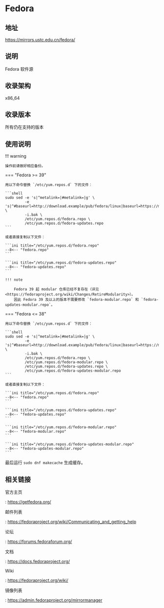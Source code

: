 # Fedora

## 地址

<https://mirrors.ustc.edu.cn/fedora/>

## 说明

Fedora 软件源

## 收录架构

x86_64

## 收录版本

所有仍在支持的版本

## 使用说明

!!! warning

    操作前请做好相应备份。

=== "Fedora >= 39"

    用以下命令替换 `/etc/yum.repos.d` 下的文件：

    ```shell
    sudo sed -e 's|^metalink=|#metalink=|g' \
             -e 's|^#baseurl=http://download.example/pub/fedora/linux|baseurl=https://mirrors.ustc.edu.cn/fedora|g' \
             -i.bak \
             /etc/yum.repos.d/fedora.repo \
             /etc/yum.repos.d/fedora-updates.repo
    ```

    或者直接复制以下文件：

    ```ini title="/etc/yum.repos.d/fedora.repo"
    --8<-- "fedora.repo"
    ```

    ```ini title="/etc/yum.repos.d/fedora-updates.repo"
    --8<-- "fedora-updates.repo"
    ```

    !!! note

        Fedora 39 起 modular 仓库已经不复存在（详见 <https://fedoraproject.org/wiki/Changes/RetireModularity>）。
        因此 Fedora 39 及以上的版本不需要修改 `fedora-modular.repo` 和 `fedora-updates-modular.repo`。

=== "Fedora <= 38"

    用以下命令替换 `/etc/yum.repos.d` 下的文件：

    ```shell
    sudo sed -e 's|^metalink=|#metalink=|g' \
             -e 's|^#baseurl=http://download.example/pub/fedora/linux|baseurl=https://mirrors.ustc.edu.cn/fedora|g' \
             -i.bak \
             /etc/yum.repos.d/fedora.repo \
             /etc/yum.repos.d/fedora-modular.repo \
             /etc/yum.repos.d/fedora-updates.repo \
             /etc/yum.repos.d/fedora-updates-modular.repo
    ```

    或者直接复制以下文件：

    ```ini title="/etc/yum.repos.d/fedora.repo"
    --8<-- "fedora.repo"
    ```

    ```ini title="/etc/yum.repos.d/fedora-updates.repo"
    --8<-- "fedora-updates.repo"
    ```

    ```ini title="/etc/yum.repos.d/fedora-modular.repo"
    --8<-- "fedora-modular.repo"
    ```

    ```ini title="/etc/yum.repos.d/fedora-updates-modular.repo"
    --8<-- "fedora-updates-modular.repo"
    ```

最后运行 `sudo dnf makecache` 生成缓存。

## 相关链接

官方主页

:   <https://getfedora.org/>

邮件列表

:   <https://fedoraproject.org/wiki/Communicating_and_getting_help>

论坛

:   <https://forums.fedoraforum.org/>

文档

:   <https://docs.fedoraproject.org/>

Wiki

:   <https://fedoraproject.org/wiki/>

镜像列表

:   <https://admin.fedoraproject.org/mirrormanager>
